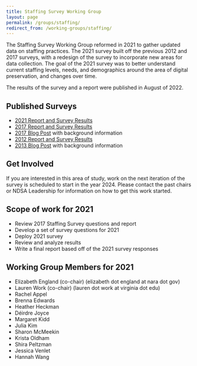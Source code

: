 ```yaml
---
title: Staffing Survey Working Group
layout: page
permalink: /groups/staffing/
redirect_from: /working-groups/staffing/
---
```


The Staffing Survey Working Group reformed in 2021 to gather updated data on staffing practices. The 2021 survey built off the previous 2012 and 2017 surveys, with a redesign of the survey to incorporate new areas for data collection. The goal of the 2021 survey was to better understand current staffing levels, needs, and demographics around the area of digital preservation, and changes over time.

The results of the survey and a report were published in August of 2022.  

## Published Surveys
* [2021 Report and Survey Results](https://osf.io/emwy4/)
* [2017 Report and Survey Results](https://osf.io/mbcxt/) 
* [2017 Blog Post](https://ndsa.org//2017/10/17/announcing-publication-of-the-ndsa-digital-preservation-staffing-survey-report.html) with background information
* [2012 Report and Survey Results](http://ndsa.org/documents/NDSA-Staffing-Survey-Report-Final122013.pdf)
* [2013 Blog Post](http://blogs.loc.gov/thesignal/2013/12/just-released-staffing-for-effective-digital-preservation-an-ndsa-report/) with background information

## Get Involved
If you are interested in this area of study, work on the next iteration of the survey is scheduled to start in the year 2024. Please contact the past chairs or NDSA Leadership for information on how to get this work started.  

## Scope of work for 2021
* Review 2017 Staffing Survey questions and report
* Develop a set of survey questions for 2021
* Deploy 2021 survey
* Review and analyze results
* Write a final report based off of the 2021 survey responses

## Working Group Members for 2021
- Elizabeth England (co-chair) (elizabeth dot england at nara dot gov)
- Lauren Work (co-chair) (lauren dot work at virginia dot edu)
- Rachel Appel
- Brenna Edwards
- Heather Heckman
- Déirdre Joyce
- Margaret Kidd
- Julia Kim
- Sharon McMeekin
- Krista Oldham
- Shira Peltzman
- Jessica Venlet
- Hannah Wang



